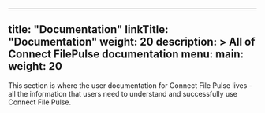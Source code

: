 
---
title: "Documentation"
linkTitle: "Documentation"
weight: 20
description: >
  All of Connect FilePulse documentation
menu:
  main:
    weight: 20
---

This section is where the user documentation for Connect File Pulse lives - all the information that users need to understand and successfully use Connect File Pulse.